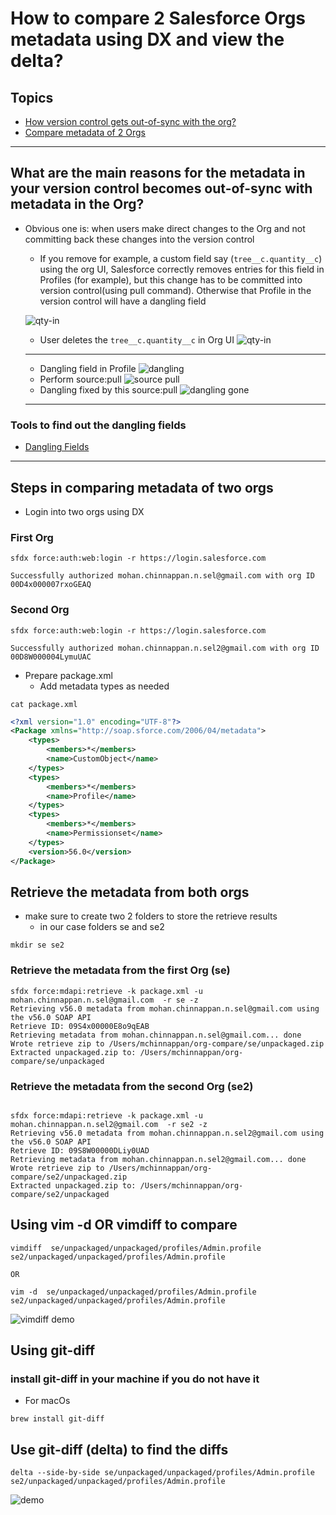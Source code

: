 
# How to compare 2 Salesforce Orgs metadata using DX and view the delta?

## Topics
- [How version control gets out-of-sync with the org?](#reasons)
- [Compare metadata of 2 Orgs](#compare)
------
<a name='reasons'></a>
## What are the main reasons for the metadata in your version control becomes out-of-sync with metadata in the Org?
- Obvious one is:  when users make direct changes to the Org and not committing back these changes into the version control
    - If you remove for example, a custom field say (```tree__c.quantity__c```) using the org UI, Salesforce correctly removes entries for this field in Profiles (for example), but this change has to be committed into version control(using pull command). Otherwise that Profile in the version control will have a dangling field

    ![qty-in](img/qty-in-1.png)
    - User deletes the ```tree__c.quantity__c``` in Org UI
    ![qty-in](img/qty-out.png)
   ---- 
   - Dangling field in Profile
    ![dangling](img/dangling-1.png)
   - Perform source:pull
    ![source pull](img/source-pull-1.png)
    - Dangling fixed by this source:pull
    ![dangling gone](img/dangling-gone-1.png)
    -----

### Tools to find out the dangling fields
- [Dangling Fields](https://github.com/mohan-chinnappan-n/cli-dx/blob/master/mdapi/dangling-fields.md)

-----

<a name='compare'></a>

## Steps in comparing metadata of two orgs

- Login into two orgs using DX

### First Org

```
sfdx force:auth:web:login -r https://login.salesforce.com

Successfully authorized mohan.chinnappan.n.sel@gmail.com with org ID 00D4x000007rxoGEAQ

```
### Second Org
```
sfdx force:auth:web:login -r https://login.salesforce.com

Successfully authorized mohan.chinnappan.n.sel2@gmail.com with org ID 00D8W000004LymuUAC
```

- Prepare package.xml
    - Add metadata types as needed
``` 
cat package.xml
```
```xml
<?xml version="1.0" encoding="UTF-8"?>
<Package xmlns="http://soap.sforce.com/2006/04/metadata">
    <types>
        <members>*</members>
        <name>CustomObject</name>
    </types>
    <types>
        <members>*</members>
        <name>Profile</name>
    </types>
    <types>
        <members>*</members>
        <name>Permissionset</name>
    </types>
    <version>56.0</version>
</Package>

```

## Retrieve the metadata from both orgs

- make sure to create two 2 folders to store the retrieve results
    - in our case folders se and se2
```
mkdir se se2
```

### Retrieve the metadata from the first Org (se) 

```
sfdx force:mdapi:retrieve -k package.xml -u mohan.chinnappan.n.sel@gmail.com  -r se -z
Retrieving v56.0 metadata from mohan.chinnappan.n.sel@gmail.com using the v56.0 SOAP API
Retrieve ID: 09S4x00000E8o9qEAB
Retrieving metadata from mohan.chinnappan.n.sel@gmail.com... done
Wrote retrieve zip to /Users/mchinnappan/org-compare/se/unpackaged.zip
Extracted unpackaged.zip to: /Users/mchinnappan/org-compare/se/unpackaged
```

###  Retrieve the metadata from the second Org (se2)

```

sfdx force:mdapi:retrieve -k package.xml -u mohan.chinnappan.n.sel2@gmail.com  -r se2 -z
Retrieving v56.0 metadata from mohan.chinnappan.n.sel2@gmail.com using the v56.0 SOAP API
Retrieve ID: 09S8W00000DLiy0UAD
Retrieving metadata from mohan.chinnappan.n.sel2@gmail.com... done
Wrote retrieve zip to /Users/mchinnappan/org-compare/se2/unpackaged.zip
Extracted unpackaged.zip to: /Users/mchinnappan/org-compare/se2/unpackaged

```
## Using vim -d  OR  vimdiff to compare 

```
vimdiff  se/unpackaged/unpackaged/profiles/Admin.profile se2/unpackaged/unpackaged/profiles/Admin.profile 

OR

vim -d  se/unpackaged/unpackaged/profiles/Admin.profile se2/unpackaged/unpackaged/profiles/Admin.profile

```
![vimdiff demo](img/vimdiff-1.png)

## Using git-diff
### install git-diff in your machine if you do not have it
- For macOs

```
brew install git-diff

```

## Use git-diff (delta) to find the diffs

```
delta --side-by-side se/unpackaged/unpackaged/profiles/Admin.profile se2/unpackaged/unpackaged/profiles/Admin.profile 
```


![demo](img/screenRecording.webm.gif)


